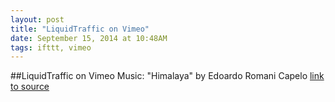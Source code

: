 ```yaml
---
layout: post
title: "LiquidTraffic on Vimeo"
date: September 15, 2014 at 10:48AM
tags: ifttt, vimeo
---
```

##LiquidTraffic on Vimeo
Music: &quot;Himalaya&quot; by Edoardo Romani Capelo
[link to source](http://ift.tt/XmKm4r) 
